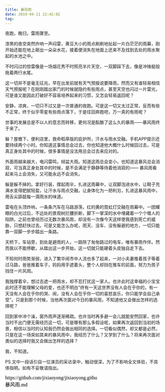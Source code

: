 ```yaml
---
title: 暴风雨
date: 2019-04-11 22:42:02
tag: 
---
```


夜跑，晚归，雷雨骤至。

漆黑的夜空突然炸响一声闷雷，黄豆大小的雨点刷刷地扯起一片白茫茫的雨幕，刚开始还能在地上砸出一朵朵水花，接着便消失在地面上还来不及找到去处的雨水聚起的水池之中。

不时闪过的惊雷像是一场烟花秀不时照亮半片天空，一双脚踩下去，像是冲锋艇般拖着两行水尾。

这一切并不是毫无征兆，早在出发前就有天气预报说要降雨，然而又有谁轻易相信天气预报呢？在刚刚踏出家门的时候就隐约有些雨点，甚至天空也闪过一片雷光，可是谁又能因此打破好不容易培养起来的习惯，又怎会轻易返回呢？

安静，凉爽，一切只不过又是一次普通的夜跑。可是这一切又太过正常，反而有些不正常，终于似乎零星有些雨点落下，于是往回奔跑吧，万一真的有雨呢？

世事的发展总是不以人的意志而转移，更何况是酝酿了这么久的暴雨——暴风雨终于来了。

躲？屋檐下，便利店里，救命稻草版的庇护所，汗水与雨水交融。手机APP提示还要持续两个小时。你知道这事情总会过去，你也知道他大概什么时候回过去，可是真正身处其中的时候，很多事情是没法用总会过去来应对的。

外面雨越来越大，电闪雷鸣，倾盆大雨。知道这雨总会变小，也知道这暴风总会消寂，可当真正身处其中的时候，是不会满足于静静等待着他消寂的—— 暴风雨看起来马上会消失，又可能永远不会消失。

躲是躲不掉的。拿好行装，撑起雨伞，扎进这雨幕中，让双脚泡进水中，让鞋子充满水变得肥腻轻盈，让汗水与雨点交融，让身体化为一把利刃，扎进这暴风雨中，用舌尖舔舐每一滴雨水的味道。

雷电在头顶炸响，一条条汽车在马路游荡，红的黄的霓虹灯交融在雨幕中。一团耀眼的白光过后，不远处的景观树拦腰折断，脚下一掌深的水中埋藏着一个个噬人的陷阱。之前也曾经历过无数次暴风雨，却没有一次像今天这样使我感到死亡的威胁，只想赶快过去。可是又能怎么办呢，雨天、没车、没有躲避的地方，一切只能靠一双脚一步步踏出一条路。

天桥下，车站旁，到处是避雨的人，一路除了匆匆路过的电车，唯有暴雨作伴。然而我以不能停歇，从踏出这一步开始，这一切就只能硬着头皮独自走下去。

不知何时雨势渐弱，进入了繁华闹市中人流也多了起来，一对小夫妻推着孩子等着过马路，爸爸推着车子，妈妈用手遮着头，整个人却挡在推车的前面，努力为孩子挡住一片风雨。

我独撑着伞，想过去遮一把雨水，却不忍打扰这一家人。也许此时这幸福的小宝宝此时还不能理解父母的爱，也还不明白"终有一天这世界没有人会在乎你的，有一天没有人会在乎你的哭、闹，没有人会在乎你一切的喜怒哀乐，你只能学会自己承受"。只是到那个时候，当他再次面对今日的暴风雨，不知道他又会做出怎样的选择呢？

回到家中冲个澡，窗外雨声逐渐稀疏。也许当时再多避一会儿就能安然回家，也许当时不出门便无需经历这一切，可是哪有那么多假设呢，如果再次返回到当初的场景，相信以当时的认知我仍然会做出相同的选择。一切看似偶然，却又都是必然，只是在这一场突如其来的暴风雨中，我经历了什么？又学到了什么？将来再次面对类似的选择时我又会做出怎样的选择？

我，不知道。



PS.文中一段话引自一位演员的采访录中，触动很深，为了不影响全文体验，不具体指明。如有不妥敬请指出。

<script src="https://jixiaoyong.github.io/js/edit_on_github.js"></script>
<iframe id="iframeid" scrolling=false height="50" frameborder="no" border="0" marginwidth="0" marginheight="0" onload="Javascript:editOnGithub()" srcdoc="<div id=&quot;url&quot;>https://github.com/jixiaoyong/jixiaoyong.github.io/blob/hexo_blog/imissyou/source/_posts/暴风雨.md</div>"></iframe>
